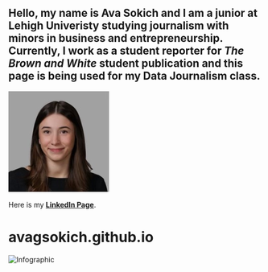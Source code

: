 ## Hello,  my name is Ava Sokich and I am a junior at Lehigh Univeristy studying journalism with minors in business and entrepreneurship. Currently, I work as a student reporter for _The Brown and White_ student publication and this page is being used for my Data Journalism class. 

![avasokichheadshot](https://github.com/avagsokich/avagsokich.github.io/blob/main/IMG_0467.jpg?raw=true)

Here is my **[LinkedIn Page](https://www.linkedin.com/in/ava-sokich-b672a2261/)**.
# avagsokich.github.io


![Infographic](https://github.com/avagsokich/avagsokich.github.io/blob/main/Lehigh%20University’s%20Undergraduate%20Enrollment%20by%20College.png?raw=true=100x20)
